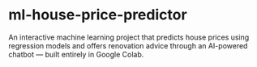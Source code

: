 # ml-house-price-predictor
An interactive machine learning project that predicts house prices using regression models and offers renovation advice through an AI-powered chatbot — built entirely in Google Colab.

